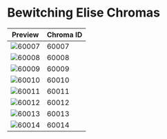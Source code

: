# Bewitching Elise Chromas

| Preview | Chroma ID |
|---------|-----------|
| ![60007](https://raw.communitydragon.org/latest/plugins/rcp-be-lol-game-data/global/default/v1/champion-chroma-images/60/60007.png) | 60007 |
| ![60008](https://raw.communitydragon.org/latest/plugins/rcp-be-lol-game-data/global/default/v1/champion-chroma-images/60/60008.png) | 60008 |
| ![60009](https://raw.communitydragon.org/latest/plugins/rcp-be-lol-game-data/global/default/v1/champion-chroma-images/60/60009.png) | 60009 |
| ![60010](https://raw.communitydragon.org/latest/plugins/rcp-be-lol-game-data/global/default/v1/champion-chroma-images/60/60010.png) | 60010 |
| ![60011](https://raw.communitydragon.org/latest/plugins/rcp-be-lol-game-data/global/default/v1/champion-chroma-images/60/60011.png) | 60011 |
| ![60012](https://raw.communitydragon.org/latest/plugins/rcp-be-lol-game-data/global/default/v1/champion-chroma-images/60/60012.png) | 60012 |
| ![60013](https://raw.communitydragon.org/latest/plugins/rcp-be-lol-game-data/global/default/v1/champion-chroma-images/60/60013.png) | 60013 |
| ![60014](https://raw.communitydragon.org/latest/plugins/rcp-be-lol-game-data/global/default/v1/champion-chroma-images/60/60014.png) | 60014 |